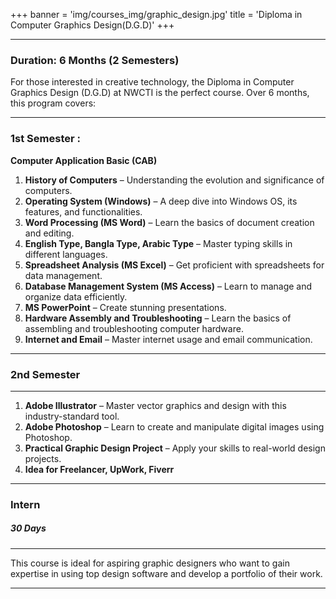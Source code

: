 +++
banner = 'img/courses_img/graphic_design.jpg'
title = 'Diploma in Computer Graphics Design(D.G.D)'
+++

---

### **Duration**: 6 Months (2 Semesters)

For those interested in creative technology, the Diploma in Computer Graphics Design (D.G.D) at NWCTI is the perfect course. Over 6 months, this program covers:

---
### 1st Semester :

**Computer Application Basic (CAB)**

1. **History of Computers** – Understanding the evolution and significance of computers.
2. **Operating System (Windows)** – A deep dive into Windows OS, its features, and functionalities.
3. **Word Processing (MS Word)** – Learn the basics of document creation and editing.
4. **English Type, Bangla Type, Arabic Type** – Master typing skills in different languages.
5. **Spreadsheet Analysis (MS Excel)** – Get proficient with spreadsheets for data management.
6. **Database Management System (MS Access)** – Learn to manage and organize data efficiently.
7. **MS PowerPoint** – Create stunning presentations.
8. **Hardware Assembly and Troubleshooting** – Learn the basics of assembling and troubleshooting computer hardware.
9. **Internet and Email** – Master internet usage and email communication.

---
### 2nd Semester

---
1. **Adobe Illustrator** – Master vector graphics and design with this industry-standard tool.
2. **Adobe Photoshop** – Learn to create and manipulate digital images using Photoshop.
3. **Practical Graphic Design Project** – Apply your skills to real-world design projects.
4. **Idea for Freelancer, UpWork, Fiverr**

----

### Intern

##### 30 Days

-----

This course is ideal for aspiring graphic designers who want to gain expertise in using top design software and develop a portfolio of their work.

---
